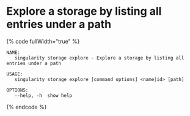 # Explore a storage by listing all entries under a path

{% code fullWidth="true" %}
```
NAME:
   singularity storage explore - Explore a storage by listing all entries under a path

USAGE:
   singularity storage explore [command options] <name|id> [path]

OPTIONS:
   --help, -h  show help
```
{% endcode %}

